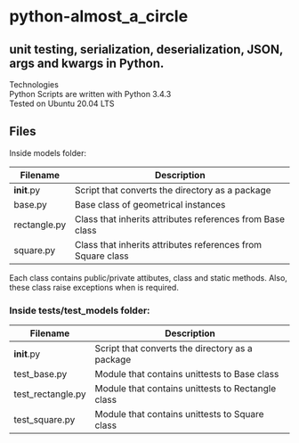 # python-almost_a_circle
## unit testing, serialization, deserialization, JSON, args and kwargs in Python.

Technologies<br>
Python Scripts are written with Python 3.4.3<br>
Tested on Ubuntu 20.04 LTS<br>

## Files
Inside models folder:

|Filename	        | Description                 |
------------------ | ------------------------------------------ |
|__init__.py	    | Script that converts the directory as a package |
| base.py	        | Base class of geometrical instances              |
|rectangle.py     |	Class that inherits attributes references from Base class
|square.py	      | Class that inherits attributes references from Square class

Each class contains public/private attibutes, class and static methods. Also, these class raise exceptions when is required.

### Inside tests/test_models folder:

|Filename     |	Description |
----------------- | --------------- |
| __init__.py	| Script that converts the directory as a package
| test_base.py |	Module that contains unittests to Base class
| test_rectangle.py | 	Module that contains unittests to Rectangle class
| test_square.py	  | Module that contains unittests to Square class
